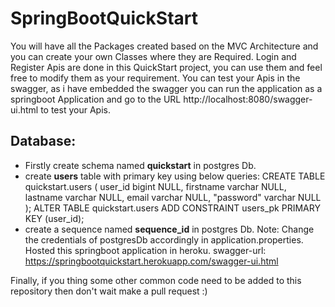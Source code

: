 # SpringBootQuickStart
You will have all the Packages created based on the MVC Architecture and you can create your own Classes where they are Required.
Login and Register Apis are done in this QuickStart project, you can use them and feel free to modify them as your requirement.
You can test your Apis in the swagger, as i have embedded the swagger you can run the application as a springboot Application and go to
the URL http://localhost:8080/swagger-ui.html to test your Apis.

Database:
--------
* Firstly create schema named **quickstart** in postgres Db.
* create **users** table with primary key using below queries:
CREATE TABLE quickstart.users (
	user_id bigint NULL,
	firstname varchar NULL,
	lastname varchar NULL,
	email varchar NULL,
	"password" varchar NULL
);
ALTER TABLE quickstart.users ADD CONSTRAINT users_pk PRIMARY KEY (user_id);
* create a sequence named **sequence_id** in postgres Db.
Note: Change the credentials of postgresDb accordingly in application.properties.
Hosted this springboot application in heroku.
swagger-url: https://springbootquickstart.herokuapp.com/swagger-ui.html 

Finally, if you thing some other common code need to be added to this repository then don't wait make a pull request :)  
